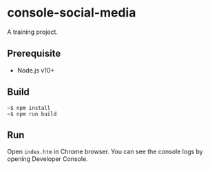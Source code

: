 # console-social-media
A training project.

## Prerequisite

- Node.js v10+

## Build

```
~$ npm install
~$ npm run build
```

## Run

Open `index.htm` in Chrome browser. You can see the console logs by opening Developer Console.